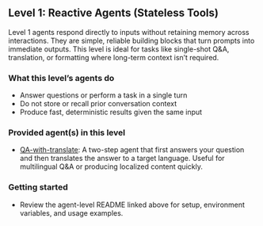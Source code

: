 ## Level 1: Reactive Agents (Stateless Tools)

Level 1 agents respond directly to inputs without retaining memory across interactions. They are simple, reliable building blocks that turn prompts into immediate outputs. This level is ideal for tasks like single-shot Q&A, translation, or formatting where long-term context isn’t required.

### What this level’s agents do
- Answer questions or perform a task in a single turn
- Do not store or recall prior conversation context
- Produce fast, deterministic results given the same input

### Provided agent(s) in this level
- [QA-with-translate](QA-with-translate/README.md): A two-step agent that first answers your question and then translates the answer to a target language. Useful for multilingual Q&A or producing localized content quickly.

### Getting started
- Review the agent-level README linked above for setup, environment variables, and usage examples.

